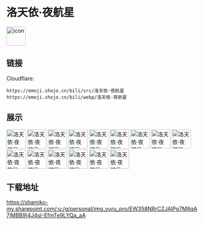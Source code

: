 # 洛天依·夜航星
<img src="https://emoji.shojo.cn/bili/src/洛天依·夜航星/icon.png" width="50" height="50" alt="icon">

## 链接
Cloudflare:
```
https://emoji.shojo.cn/bili/src/洛天依·夜航星
https://emoji.shojo.cn/bili/webp/洛天依·夜航星
```
## 展示
<img src="https://emoji.shojo.cn/bili/src/洛天依·夜航星/洛天依·夜航星-Lucky.png" width="50" height="50" alt="洛天依·夜航星-Lucky">
<img src="https://emoji.shojo.cn/bili/src/洛天依·夜航星/洛天依·夜航星-比心.png" width="50" height="50" alt="洛天依·夜航星-比心">
<img src="https://emoji.shojo.cn/bili/src/洛天依·夜航星/洛天依·夜航星-冲鸭.png" width="50" height="50" alt="洛天依·夜航星-冲鸭">
<img src="https://emoji.shojo.cn/bili/src/洛天依·夜航星/洛天依·夜航星-好康.png" width="50" height="50" alt="洛天依·夜航星-好康">
<img src="https://emoji.shojo.cn/bili/src/洛天依·夜航星/洛天依·夜航星-锦鲤.png" width="50" height="50" alt="洛天依·夜航星-锦鲤">
<img src="https://emoji.shojo.cn/bili/src/洛天依·夜航星/洛天依·夜航星-溜了溜了.png" width="50" height="50" alt="洛天依·夜航星-溜了溜了">
<img src="https://emoji.shojo.cn/bili/src/洛天依·夜航星/洛天依·夜航星-萌妹初醒.png" width="50" height="50" alt="洛天依·夜航星-萌妹初醒">
<img src="https://emoji.shojo.cn/bili/src/洛天依·夜航星/洛天依·夜航星-摸摸.png" width="50" height="50" alt="洛天依·夜航星-摸摸">
<img src="https://emoji.shojo.cn/bili/src/洛天依·夜航星/洛天依·夜航星-起飞.png" width="50" height="50" alt="洛天依·夜航星-起飞">
<img src="https://emoji.shojo.cn/bili/src/洛天依·夜航星/洛天依·夜航星-爷青回.png" width="50" height="50" alt="洛天依·夜航星-爷青回">
<img src="https://emoji.shojo.cn/bili/src/洛天依·夜航星/洛天依·夜航星-转运.png" width="50" height="50" alt="洛天依·夜航星-转运">
<img src="https://emoji.shojo.cn/bili/src/洛天依·夜航星/洛天依·夜航星-崇拜.png" width="50" height="50" alt="洛天依·夜航星-崇拜">
<img src="https://emoji.shojo.cn/bili/src/洛天依·夜航星/洛天依·夜航星-饿了.png" width="50" height="50" alt="洛天依·夜航星-饿了">
<img src="https://emoji.shojo.cn/bili/src/洛天依·夜航星/洛天依·夜航星-欢迎.png" width="50" height="50" alt="洛天依·夜航星-欢迎">
<img src="https://emoji.shojo.cn/bili/src/洛天依·夜航星/洛天依·夜航星-新年快乐.png" width="50" height="50" alt="洛天依·夜航星-新年快乐">

## 下载地址

https://shamiko-my.sharepoint.com/:u:/g/personal/img_yuru_pro/EW358NRrCZJAlPg7M8qA7jMBB9I4J4sI-EfmTe9LYQa_aA